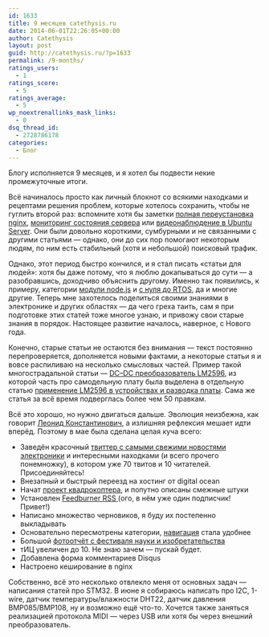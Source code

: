 ```yaml
---
id: 1633
title: 9 месяцев catethysis.ru
date: 2014-06-01T22:26:05+00:00
author: Catethysis
layout: post
guid: http://catethysis.ru/?p=1633
permalink: /9-months/
ratings_users:
  - 1
ratings_score:
  - 5
ratings_average:
  - 5
wp_noextrenallinks_mask_links:
  - 0
dsq_thread_id:
  - 2728786178
categories:
  - Блог
---
```

Блогу исполняется 9 месяцев, и я хотел бы подвести некие промежуточные итоги.

Всё начиналось просто как личный блокнот со всякими находками и рецептами решения проблем, которые хотелось сохранить, чтобы не гуглить второй раз: вспомните хотя бы заметки [полная переустановка nginx](http://catethysis.ru/nginx-full-reinstall/ "Полная переустановка nginx (решено)"), [мониторинг состояния сервера](http://catethysis.ru/monitoring-sostoyaniya-servera/ "Мониторинг состояния сервера") или [видеонаблюдение в Ubuntu Server](http://catethysis.ru/ubuntu-server-video-surveillance/ "Видеонаблюдение в Ubuntu Server"). Они были довольно короткими, сумбурными и не связанными с другими статьями &#8212; однако, они до сих пор помогают некоторым людям, по ним есть стабильный (хотя и небольшой) поисковый трафик.

<!--more-->

Однако, этот период быстро кончился, и я стал писать &#171;статьи для людей&#187;: хотя бы даже потому, что я люблю докапываться до сути &#8212; а разобравшись, доходчиво объяснить другому. Именно так появились, к примеру, категории [модули node.js](http://catethysis.ru/category/nodejs/nodejs_modules/) и [с нуля до RTOS](http://catethysis.ru/category/stm32/from_zero-stm32/), да и многие другие. Теперь мне захотелось поделиться своими знаниями в электронике и других областях &#8212; да чего греха таить, сам я при подготовке этих статей тоже многое узнаю, и привожу свои старые знания в порядок. Настоящее развитие началось, наверное, с Нового года.

Конечно, старые статьи не остаются без внимания &#8212; текст постоянно перепроверяется, дополняется новыми фактами, а некоторые статьи я и вовсе распиливаю на несколько смысловых частей. Пример такой многострадальной статьи &#8212; [DC–DC преобразователь LM2596](http://catethysis.ru/lm2596_dc-dc_converter/ "DC–DC преобразователь LM2596"), из которой часть про самодельную плату была выделена в отдельную статью [применение LM2596 в устройствах и разводка платы](http://catethysis.ru/lm2596-tips-and-tricks/ "Применение LM2596 в устройствах и разводка платы"). Сама же статья за всё время подверглась более чем 50 правкам.

Всё это хорошо, но нужно двигаться дальше. Эволюция неизбежна, как говорит <a target="_blank" rel="nofollow" href="http://catethysis.ru/goto/http://blyatukov.ru/" >Леонид Константинович</a>, а излишняя рефлексия мешает идти вперёд. Поэтому в мае была сделана целая куча всего:

  * Заведён красочный [твиттер с самыми свежими новостями электроники](http://catethysis.ru/news_stream/ "Лента новостей") и интересными находками (и всего прочего понемножку), в котором уже 70 твитов и 10 читателей. Присоединяйтесь!
  * Внезапный и быстрый переезд на хостинг от digital ocean
  * Начат [проект квадрокоптера](http://catethysis.ru/category/quadcopter/), и попутно описаны смежные штуки
  * Установлен <a target="_blank" rel="nofollow" href="http://catethysis.ru/goto/http://feeds.feedburner.com/Catethysis" >Feedburner RSS </a>(ого, в нём уже один подписчик! Привет!)
  * Написано множество черновиков, я буду их постепенно выкладывать
  * Основательно пересмотрены категории, [навигация](http://catethysis.ru/contents/) стала удобнее
  * Большой [фотоотчёт с фестиваля науки и изобретательства](http://catethysis.ru/polytechfest/ "Фестиваль науки и любознательности на ВДНХ")
  * тИЦ увеличен до 10. Не знаю зачем &#8212; пускай будет.
  * Добавлена форма комментариев Disqus
  * Настроено кеширование в nginx

Собственно, всё это несколько отвлекло меня от основных задач &#8212; написания статей про STM32. В июне я собираюсь написать про I2C, 1-wire, датчик температуры/влажности DHT22, датчик давления BMP085/BMP108, ну и возможно ещё что-то. Хочется также заняться реализацией протокола MIDI &#8212; через USB или хотя бы через внешний преобразователь.